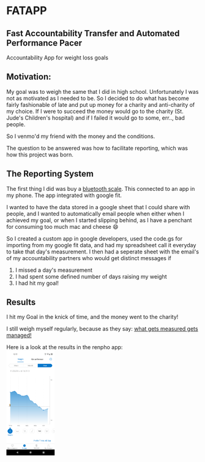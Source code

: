 # FATAPP
## Fast Accountability Transfer and Automated Performance Pacer 

Accountability App for weight loss goals

## Motivation:
My goal was to weigh the same that I did in high school. Unfortunately I was not as motivated as I needed to be. So I decided to do what has become fairly fashionable of late and put up money for a charity and anti-charity of my choice. If I were to succeed the money would go to the charity (St. Jude's Children's hospital) and if I failed it would go to some, err.., bad people. 

So I venmo'd my friend with the money and the conditions.

The question to be answered was how to facilitate reporting, which was how this project was born.


## The Reporting System
The first thing I did was buy a [bluetooth scale](https://www.amazon.com/RENPHO-Bluetooth-Bathroom-Composition-Smartphone/dp/B01N1UX8RW). This connected to an app in my phone. The app integrated with google fit. 

I wanted to have the data stored in a google sheet that I could share with people, and I wanted to automatically email people when either when I achieved my goal, or when I started slipping behind, as I have a penchant for consuming too much mac and cheese :smile:

So I created a custom app in google developers, used the code.gs for importing from my google fit data, and had my spreadsheet call it everyday to take that day's measurement. I then had a seperate sheet with the email's of my accountability partners who would get distinct messages if 

1. I missed a day's measurement
2. I had spent some defined number of days raising my weight
3. I had hit my goal!

## Results
I hit my Goal in the knick of time, and the money went to the charity!

I still weigh myself regularly, because as they say: [what gets measured gets managed!](https://en.wikipedia.org/wiki/Peter_Drucker)

Here is a look at the results in the renpho app: 
<br />
<img src="https://github.com/bobbydmartino/FATAPP/blob/main/renpho.png?raw=true" width="25%">
